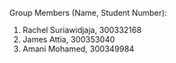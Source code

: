 Group Members (Name, Student Number):
1. Rachel Suriawidjaja, 300332168
2. James Attia, 300353040
3. Amani Mohamed, 300349984
